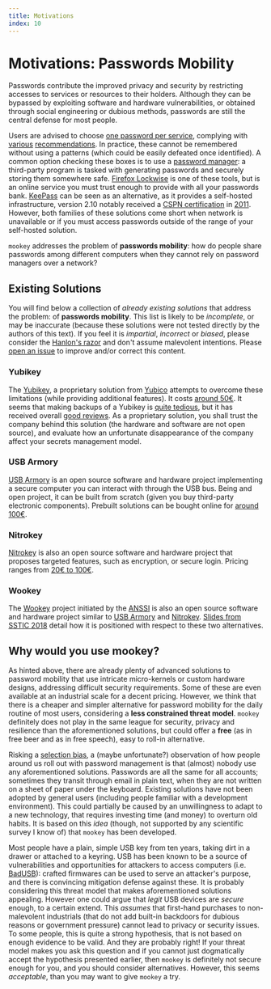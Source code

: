 ```yaml
---
title: Motivations
index: 10
---
```


# Motivations: Passwords Mobility

Passwords contribute the improved privacy and security by restricting accesses
to services or resources to their holders. Although they can be bypassed by
exploiting software and hardware vulnerabilities, or obtained through social
engineering or dubious methods, passwords are still the central defense for
most people.

Users are advised to choose [one password per service][2], complying with
[various][1] [recommendations][3]. In practice, these cannot be remembered
without using a patterns (which could be easily defeated once identified).  A
common option checking these boxes is to use a [password manager][4]: a
third-party program is tasked with generating passwords and securely storing
them somewhere safe. [Firefox Lockwise][8] is one of these tools, but is an
online service you must trust enough to provide with all your passwords bank.
[KeePass][6] can be seen as an alternative, as it provides a self-hosted
infrastructure, version 2.10 notably received a [CSPN certification][7] in
[2011][5]. However, both families of these solutions come short when network is
unavailable or if you must access passwords outside of the range of your
self-hosted solution.

`mookey` addresses the problem of **passwords mobility**: how do people share
passwords among different computers when they cannot rely on password managers
over a network?

## Existing Solutions

You will find below a collection of *already existing solutions* that address
the problem: of **passwords mobility**. This list is likely to be *incomplete*,
or may be inaccurate (because these solutions were not tested directly by the
authors of this text). If you feel it is *impartial*, *incorrect* or *biased*,
please consider the [Hanlon's razor][18] and don't assume malevolent intentions.
Please [open an issue][19] to improve and/or correct this content.

### Yubikey

The [Yubikey][10], a proprietary solution from [Yubico][9] attempts to overcome
these limitations (while providing additional features). It costs [around
50€][11]. It seems that making backups of a Yubikey is [quite tedious][15], but
it has received overall [good reviews][14].  As a proprietary solution, you
shall trust the company behind this solution (the hardware and software are not
open source), and evaluate how an unfortunate disappearance of the company affect
your secrets management model.

### USB Armory

[USB Armory][16] is an open source software and hardware project implementing
a secure computer you can interact with through the USB bus. Being and open
project, it can be built from scratch (given you buy third-party electronic
components). Prebuilt solutions can be bought online for [around 100€][20].

### Nitrokey

[Nitrokey][17] is also an open source software and hardware project that
proposes targeted features, such as encryption, or secure login. Pricing
ranges from [20€ to 100€][21].

### Wookey

The [Wookey][12] project initiated by the [ANSSI][13] is also an open source
software and hardware project similar to [USB Armory][16] and [Nitrokey][17].
[Slides from SSTIC 2018][22] detail how it is positioned with respect to
these two alternatives.


## Why would you use mookey?

As hinted above, there are already plenty of advanced solutions to password
mobility that use intricate micro-kernels or custom hardware designs,
addressing difficult security requirements. Some of these are even available at
an industrial scale for a decent pricing.  However, we think that there is a
cheaper and simpler alternative for password mobility for the daily routine of
most users, considering a **less constrained threat model**. `mookey`
definitely does not play in the same league for security, privacy and
resilience than the aforementioned solutions, but could offer a **free** (as in
free beer and as in free speech), easy to roll-in alternative.

Risking a [selection bias][23], a (maybe unfortunate?) observation of how
people around us roll out with password management is that (almost) nobody use
any aforementioned solutions. Passwords are all the same for all accounts;
sometimes they transit through email in plain text, when they are not written
on a sheet of paper under the keyboard. Existing solutions have not been
adopted by general users (including people familiar with a development
environment). This could partially be caused by an unwillingness to adapt to a
new technology, that requires investing time (and money) to overturn old
habits. It is based on this *idea* (though, not supported by any scientific
survey I know of) that `mookey` has been developed.

Most people have a plain, simple USB key from ten years, taking dirt in a
drawer or attached to a keyring. USB has been known to be a source of
vulnerabilities and opportunities for attackers to access computers (i.e.
[BadUSB][24]): crafted firmwares can be used to serve an attacker's purpose,
and there is convincing mitigation defense against these. It is probably
considering this threat model that makes aforementioned solutions appealing.
However one could argue that *legit* USB devices are *secure* enough, to a
certain extend. This *assumes* that first-hand purchases to non-malevolent
industrials (that do not add built-in backdoors for dubious reasons or
government pressure) cannot lead to privacy or security issues. To some people,
this is quite a strong hypothesis, that is not based on enough evidence to be
valid. And they are probably right! If your threat model makes you ask this
question and if you cannot just dogmatically accept the hypothesis presented
earlier, then `mookey` is definitely not secure enough for you, and you should
consider alternatives. However, this seems *acceptable*, than you may want to
give `mookey` a try.




[1]: https://wiki.archlinux.org/index.php/Security#Choosing_secure_passwords
[2]: https://www.ssi.gouv.fr/guide/mot-de-passe/
[3]: https://pages.nist.gov/800-63-3/sp800-63b.html
[4]: https://wiki.archlinux.org/index.php/List_of_applications/Security#Password_managers
[5]: https://www.ssi.gouv.fr/administration/certification_cspn/keepass-version-2-10-portable/
[6]: https://wiki.archlinux.org/index.php/KeePass
[7]: https://www.cryptoexperts.com/services/cspn/
[8]: https://www.mozilla.org/en-GB/firefox/lockwise/
[9]: https://www.yubico.com/
[10]: https://wiki.archlinux.org/index.php/YubiKey
[11]: https://www.yubico.com/fr/store/
[12]: https://wookey-project.github.io/
[13]: https://www.ssi.gouv.fr/en/
[14]: https://boxmining.com/yubico-yubikey-review-and-guide/
[15]: https://www.yubico.com/blog/backup-recovery-plan/
[16]: https://inversepath.com/usbarmory.html
[17]: https://www.nitrokey.com/
[18]: https://en.wikipedia.org/wiki/Hanlon%27s_razor
[19]: https://github.com/jeanguyomarch/mookey/issues/new
[20]: https://www.mouser.fr/Search/Refine?Ntk=P_MarCom&Ntt=189419053
[21]: https://shop.nitrokey.com/shop
[22]: https://www.sstic.org/media/SSTIC2018/SSTIC-actes/wookey_usb_devices_strike_back/SSTIC2018-Slides-wookey_usb_devices_strike_back-michelizza_lefaure_renard_thierry_trebuchet_benadjila_WUAopX7.pdf
[23]: https://en.wikipedia.org/wiki/Selection_bias
[24]: https://srlabs.de/wp-content/uploads/2014/07/SRLabs-BadUSB-BlackHat-v1.pdf
